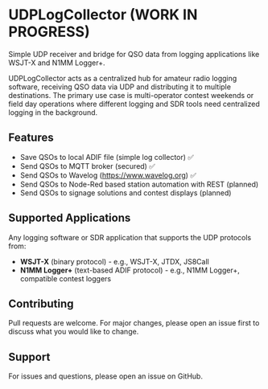 # UDPLogCollector (WORK IN PROGRESS)
Simple UDP receiver and bridge for QSO data from logging applications like WSJT-X and N1MM Logger+.

UDPLogCollector acts as a centralized hub for amateur radio logging software, receiving QSO data via UDP and distributing it to multiple destinations. The primary use case is multi-operator contest weekends or field day operations where different logging and SDR tools need centralized logging in the background.

## Features

- Save QSOs to local ADIF file (simple log collector) ✅
- Send QSOs to MQTT broker (secured) ✅
- Send QSOs to Wavelog (https://www.wavelog.org) ✅
- Send QSOs to Node-Red based station automation with REST (planned)
- Send QSOs to signage solutions and contest displays (planned)

## Supported Applications

Any logging software or SDR application that supports the UDP protocols from:
- **WSJT-X** (binary protocol) - e.g., WSJT-X, JTDX, JS8Call
- **N1MM Logger+** (text-based ADIF protocol) - e.g., N1MM Logger+, compatible contest loggers

## Contributing

Pull requests are welcome. For major changes, please open an issue first to discuss what you would like to change.

## Support

For issues and questions, please open an issue on GitHub.
